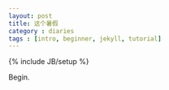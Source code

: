 ```yaml
---
layout: post
title: 这个暑假
category : diaries
tags : [intro, beginner, jekyll, tutorial]
---
```

{% include JB/setup %}

Begin.
